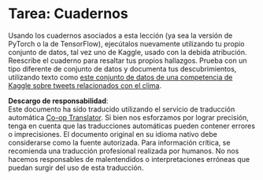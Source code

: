 <!--
CO_OP_TRANSLATOR_METADATA:
{
  "original_hash": "47f7d3c6a5373543e051e4d1140ce898",
  "translation_date": "2025-08-24T09:12:15+00:00",
  "source_file": "lessons/5-NLP/16-RNN/assignment.md",
  "language_code": "es"
}
-->
# Tarea: Cuadernos

Usando los cuadernos asociados a esta lección (ya sea la versión de PyTorch o la de TensorFlow), ejecútalos nuevamente utilizando tu propio conjunto de datos, tal vez uno de Kaggle, usado con la debida atribución. Reescribe el cuaderno para resaltar tus propios hallazgos. Prueba con un tipo diferente de conjunto de datos y documenta tus descubrimientos, utilizando texto como [este conjunto de datos de una competencia de Kaggle sobre tweets relacionados con el clima](https://www.kaggle.com/competitions/crowdflower-weather-twitter/data?select=train.csv).

**Descargo de responsabilidad**:  
Este documento ha sido traducido utilizando el servicio de traducción automática [Co-op Translator](https://github.com/Azure/co-op-translator). Si bien nos esforzamos por lograr precisión, tenga en cuenta que las traducciones automáticas pueden contener errores o imprecisiones. El documento original en su idioma nativo debe considerarse como la fuente autorizada. Para información crítica, se recomienda una traducción profesional realizada por humanos. No nos hacemos responsables de malentendidos o interpretaciones erróneas que puedan surgir del uso de esta traducción.
